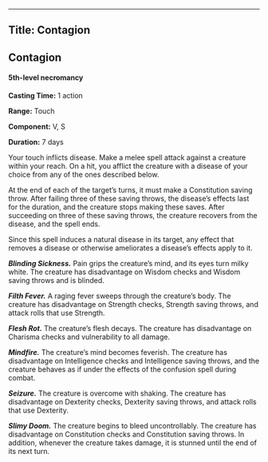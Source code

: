 -------------------------
Title: Contagion
-------------------------

## Contagion

#### 5th-level necromancy


**Casting Time:** 1 action 

**Range:** Touch 

**Component:** V, S 

**Duration:** 7 days


Your touch inflicts disease. Make a melee spell attack against a
creature within your reach. On a hit, you afflict the creature with a
disease of your choice from any of the ones described below.

At the end of each of the target’s turns, it must make a Constitution
saving throw. After failing three of these saving throws, the disease’s
effects last for the duration, and the creature stops making these
saves. After succeeding on three of these saving throws, the creature
recovers from the disease, and the spell ends.

Since this spell induces a natural disease in its target, any effect
that removes a disease or otherwise ameliorates a disease’s effects
apply to it.

**_Blinding Sickness._** Pain grips the creature’s mind, and
its eyes turn milky white. The creature has disadvantage on Wisdom
checks and Wisdom saving throws and is blinded.

**_Filth Fever._** A raging fever sweeps through the
creature’s body. The creature has disadvantage on Strength checks,
Strength saving throws, and attack rolls that use Strength.

**_Flesh Rot._** The creature’s flesh decays. The
creature has disadvantage on Charisma checks and vulnerability to all
damage.

**_Mindfire._** The creature’s mind becomes feverish. The
creature has disadvantage on Intelligence checks and Intelligence saving
throws, and the
creature behaves as if under the effects of the
confusion spell during combat.

**_Seizure._** The creature is overcome with shaking. The
creature has disadvantage on Dexterity checks, Dexterity saving throws,
and attack rolls that use Dexterity.

**_Slimy Doom._** The creature begins to bleed uncontrollably.
The creature has disadvantage on Constitution checks and Constitution
saving throws. In addition, whenever the creature takes damage, it is
stunned until the end of its next turn.


